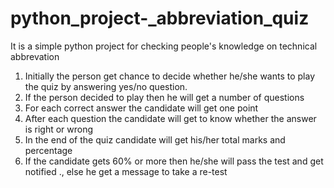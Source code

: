 # python_project-_abbreviation_quiz

It is a simple python project for checking people's knowledge on technical abbrevation
  1. Initially the person get chance to decide whether he/she wants to play the quiz by answering yes/no question.
  2. If the person decided to play then he will get a number of questions
  3. For each correct answer the candidate will get one point
  4. After each question the candidate will get to know whether the answer is right or wrong 
  5. In the end of the quiz candidate will get his/her total marks and percentage
  6. If the candidate gets 60% or more then he/she will pass the test and get notified ., else he get a message to take a re-test

